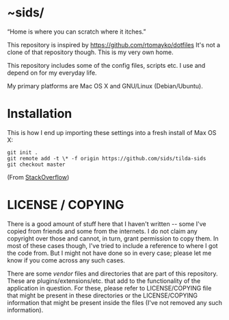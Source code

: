 ~sids/
=======

“Home is where you can scratch where it itches.”

This repository is inspired by https://github.com/rtomayko/dotfiles It's not a
clone of that repository though. This is my very own home.

This repository includes some of the config files, scripts etc. I use and
depend on for my everyday life.

My primary platforms are Mac OS X and GNU/Linux (Debian/Ubuntu).

Installation
============

This is how I end up importing these settings into a fresh install of Max OS X:

    git init .
    git remote add -t \* -f origin https://github.com/sids/tilda-sids
    git checkout master

(From [StackOverflow](https://stackoverflow.com/questions/9864728/how-to-get-git-to-clone-into-current-directory/16811212#16811212))

LICENSE / COPYING
=================

There is a good amount of stuff here that I haven't written -- some I've copied
from friends and some from the internets. I do not claim any copyright over
those and cannot, in turn, grant permission to copy them. In most of these cases
though, I've tried to include a reference to where I got the code from. But I
might not have done so in every case; please let me know if you come across any
such cases.

There are some *vendor* files and directories that are part of this repository.
These are plugins/extensions/etc. that add to the functionality of the
application in question. For these, please refer to LICENSE/COPYING file that
might be present in these directories or the LICENSE/COPYING information that
might be present inside the files (I've not removed any such information).
